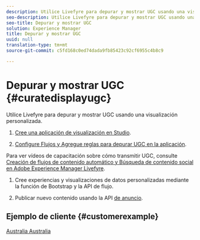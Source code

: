 ```yaml
---
description: Utilice Livefyre para depurar y mostrar UGC usando una visualización personalizada.
seo-description: Utilice Livefyre para depurar y mostrar UGC usando una visualización personalizada.
seo-title: Depurar y mostrar UGC
solution: Experience Manager
title: Depurar y mostrar UGC
uuid: null
translation-type: tm+mt
source-git-commit: c5fd168c0ed74dada9fb85423c92cf6955c4b8c9

---
```



# Depurar y mostrar UGC {#curatedisplayugc}

Utilice Livefyre para depurar y mostrar UGC usando una visualización personalizada.

1. [Cree una aplicación de visualización en Studio](/help/using/c-about-apps/c-create-an-app.md).

1. [Configure Flujos y Agregue reglas para depurar UGC en la aplicación](/help/using/c-streams/c-streams.md).

Para ver vídeos de capacitación sobre cómo transmitir UGC, consulte [Creación de flujos de contenido automático y Búsqueda de contenido social en Adobe Experience Manager Livefyre](https://helpx.adobe.com/experience-manager/tutorials.html).

1. Cree experiencias y visualizaciones de datos personalizadas mediante la función de Bootstrap y la API de flujo.

1. Publicar nuevo contenido usando la API [de anuncio](https://api.livefyre.com/docs/apis/by-category/collection-content#operation=urn:livefyre:apis:quill:operations:api:v3.0:collection:post:method=post).

## Ejemplo de cliente {#customerexample}

[Australia Australia](https://www.australia.com/en-us)
